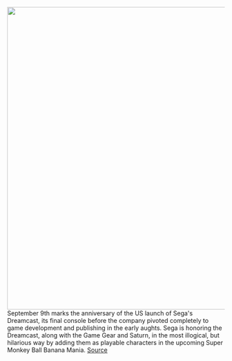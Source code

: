 <img src='https://cdn.vox-cdn.com/thumbor/vxF5MOdpK_9E9gadOdod5BTjDB8=/0x0:2040x1360/1200x800/filters:focal(857x517:1183x843)/cdn.vox-cdn.com/uploads/chorus_image/image/69834793/dreamcastball.0.jpg' width='700px' /><br/>
September 9th marks the anniversary of the US launch of Sega's Dreamcast, its final console before the company pivoted completely to game development and publishing in the early aughts. Sega is honoring the Dreamcast, along with the Game Gear and Saturn, in the most illogical, but hilarious way by adding them as playable characters in the upcoming Super Monkey Ball Banana Mania.
<a href='https://www.theverge.com/2021/9/9/22664632/sega-dreamcast-saturn-game-gear-super-monkey-ball-banana-mania'> Source <a/>